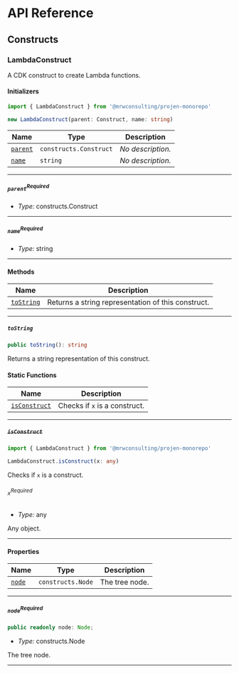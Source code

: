 # API Reference <a name="API Reference" id="api-reference"></a>

## Constructs <a name="Constructs" id="Constructs"></a>

### LambdaConstruct <a name="LambdaConstruct" id="@mrwconsulting/projen-monorepo.LambdaConstruct"></a>

A CDK construct to create Lambda functions.

#### Initializers <a name="Initializers" id="@mrwconsulting/projen-monorepo.LambdaConstruct.Initializer"></a>

```typescript
import { LambdaConstruct } from '@mrwconsulting/projen-monorepo'

new LambdaConstruct(parent: Construct, name: string)
```

| **Name** | **Type** | **Description** |
| --- | --- | --- |
| <code><a href="#@mrwconsulting/projen-monorepo.LambdaConstruct.Initializer.parameter.parent">parent</a></code> | <code>constructs.Construct</code> | *No description.* |
| <code><a href="#@mrwconsulting/projen-monorepo.LambdaConstruct.Initializer.parameter.name">name</a></code> | <code>string</code> | *No description.* |

---

##### `parent`<sup>Required</sup> <a name="parent" id="@mrwconsulting/projen-monorepo.LambdaConstruct.Initializer.parameter.parent"></a>

- *Type:* constructs.Construct

---

##### `name`<sup>Required</sup> <a name="name" id="@mrwconsulting/projen-monorepo.LambdaConstruct.Initializer.parameter.name"></a>

- *Type:* string

---

#### Methods <a name="Methods" id="Methods"></a>

| **Name** | **Description** |
| --- | --- |
| <code><a href="#@mrwconsulting/projen-monorepo.LambdaConstruct.toString">toString</a></code> | Returns a string representation of this construct. |

---

##### `toString` <a name="toString" id="@mrwconsulting/projen-monorepo.LambdaConstruct.toString"></a>

```typescript
public toString(): string
```

Returns a string representation of this construct.

#### Static Functions <a name="Static Functions" id="Static Functions"></a>

| **Name** | **Description** |
| --- | --- |
| <code><a href="#@mrwconsulting/projen-monorepo.LambdaConstruct.isConstruct">isConstruct</a></code> | Checks if `x` is a construct. |

---

##### ~~`isConstruct`~~ <a name="isConstruct" id="@mrwconsulting/projen-monorepo.LambdaConstruct.isConstruct"></a>

```typescript
import { LambdaConstruct } from '@mrwconsulting/projen-monorepo'

LambdaConstruct.isConstruct(x: any)
```

Checks if `x` is a construct.

###### `x`<sup>Required</sup> <a name="x" id="@mrwconsulting/projen-monorepo.LambdaConstruct.isConstruct.parameter.x"></a>

- *Type:* any

Any object.

---

#### Properties <a name="Properties" id="Properties"></a>

| **Name** | **Type** | **Description** |
| --- | --- | --- |
| <code><a href="#@mrwconsulting/projen-monorepo.LambdaConstruct.property.node">node</a></code> | <code>constructs.Node</code> | The tree node. |

---

##### `node`<sup>Required</sup> <a name="node" id="@mrwconsulting/projen-monorepo.LambdaConstruct.property.node"></a>

```typescript
public readonly node: Node;
```

- *Type:* constructs.Node

The tree node.

---





